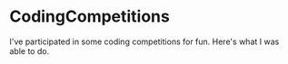 # CodingCompetitions
I've participated in some coding competitions for fun. Here's what I was able to do.
